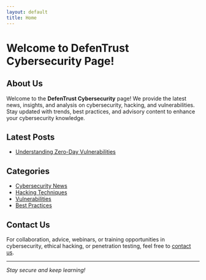 ```yaml
---
layout: default
title: Home
---
```


# Welcome to DefenTrust Cybersecurity Page!

## About Us

Welcome to the **DefenTrust Cybersecurity** page! We provide the latest news, insights, and analysis on cybersecurity, hacking, and vulnerabilities. Stay updated with trends, best practices, and advisory content to enhance your cybersecurity knowledge.

## Latest Posts

- [Understanding Zero-Day Vulnerabilities](cyber-news/Cybersecurity-news.md)

## Categories

- [Cybersecurity News](categories/cybersecurity-news.md)
- [Hacking Techniques](categories/hacking-techniques.md)
- [Vulnerabilities](categories/vulnerabilities.md)
- [Best Practices](categories/best-practices.md)

## Contact Us

For collaboration, advice, webinars, or training opportunities in cybersecurity, ethical hacking, or penetration testing, feel free to [contact us](mailto:info@defentrust.com).

---

*Stay secure and keep learning!*
